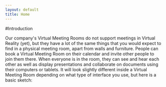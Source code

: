```yaml
---
layout: default
title: Home
---
```

#Introduction

Our company's Virtual Meeting Rooms do not support meetings in Virtual Reality (yet), but they have a lot of the same things that you would expect to find in a physical meeting room, apart from walls and furniture.
People can book a Virtual Meeting Room on their calendar and invite other people to join them there. When everyone is in the room, they can see and hear each other as well as display presentations and collaborate on documents using their computers or tablets.
It will look slightly different inside a Virtual Meeting Room depending on what type of interface you use, but here is a basic sketch:
